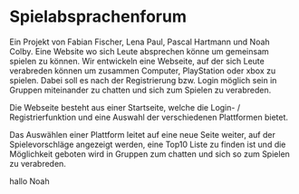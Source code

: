 # Spielabsprachenforum

Ein Projekt von Fabian Fischer, Lena Paul, Pascal Hartmann und Noah Colby.
Eine Website wo sich Leute absprechen könne um gemeinsam spielen zu können.
Wir entwickeln eine Webseite, auf der sich Leute verabreden können um zusammen Computer, PlayStation oder xbox zu spielen. Dabei soll es nach der Registrierung bzw. Login möglich sein in Gruppen miteinander zu chatten und sich zum Spielen zu verabreden.

Die Webseite besteht aus einer Startseite, welche die Login- / Registrierfunktion und eine Auswahl der verschiedenen  Plattformen bietet.

Das Auswählen einer Plattform leitet auf eine neue Seite weiter, auf der Spielevorschläge angezeigt werden, eine Top10 Liste zu finden ist und die Möglichkeit geboten wird in Gruppen zum chatten und sich so zum Spielen zu verabreden.

hallo Noah
